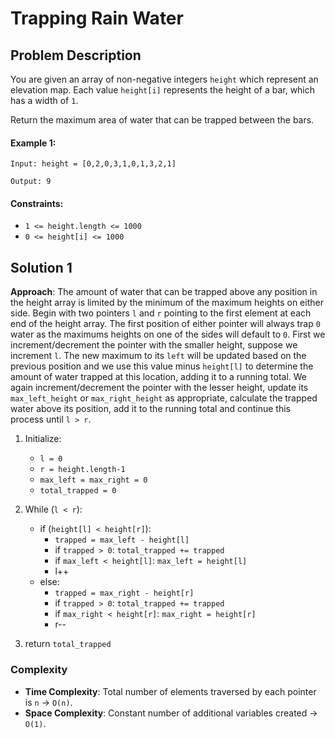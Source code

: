# Trapping Rain Water

## Problem Description

You are given an array of non-negative integers `height` which represent an elevation map. Each value `height[i]` represents the height of a bar, which has a width of `1`.

Return the maximum area of water that can be trapped between the bars.

#### Example 1:
```
Input: height = [0,2,0,3,1,0,1,3,2,1]

Output: 9
```

#### Constraints:
- `1 <= height.length <= 1000`
- `0 <= height[i] <= 1000`


## Solution 1

**Approach**: The amount of water that can be trapped above any position in the height array is limited by the minimum of the maximum heights on either side. Begin with two pointers `l` and `r` pointing to the first element at each end of the height array. The first position of either pointer will always trap `0` water as the maximums heights on one of the sides will default to `0`. First we increment/decrement the pointer with the smaller height, suppose we increment `l`. The new maximum to its `left` will be updated based on the previous position and we use this value minus `height[l]` to determine the amount of water trapped at this location, adding it to a running total. We again increment/decrement the pointer with the lesser height, update its `max_left_height` or `max_right_height` as appropriate, calculate the trapped water above its position, add it to the running total and continue this process until `l > r`.

1. Initialize:
    - `l = 0`
    - `r = height.length-1`
    - `max_left = max_right = 0`
    - `total_trapped = 0`

2. While (`l < r`):
    - if (`height[l] < height[r]`):
        - `trapped = max_left - height[l]`
        - if `trapped > 0`: `total_trapped += trapped`
        - if `max_left < height[l]`: `max_left = height[l]` 
        - l++
    - else:
        - `trapped = max_right - height[r]`
        - if `trapped > 0`: `total_trapped += trapped`
        - if `max_right < height[r]`: `max_right = height[r]`
        - r--

3. return `total_trapped`

### Complexity
- **Time Complexity**: Total number of elements traversed by each pointer is `n` $\rightarrow$ `O(n)`.
- **Space Complexity**: Constant number of additional variables created $\rightarrow$ `O(1)`.